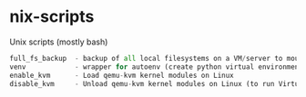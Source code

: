 # nix-scripts
Unix scripts (mostly bash)

```python
full_fs_backup  - backup of all local filesystems on a VM/server to mountpoint
venv            - wrapper for autoenv (create python virtual environments)
enable_kvm      - Load qemu-kvm kernel modules on Linux 
disable_kvm     - Unload qemu-kvm kernel modules on Linux (to run VirtualBox)
```
